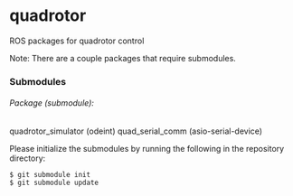 quadrotor
=========

ROS packages for quadrotor control

Note: There are a couple packages that require submodules.

### Submodules
###### Package (submodule):
quadrotor_simulator (odeint)
quad_serial_comm (asio-serial-device)

Please initialize the submodules by running the following in the repository directory:

    $ git submodule init
    $ git submodule update


